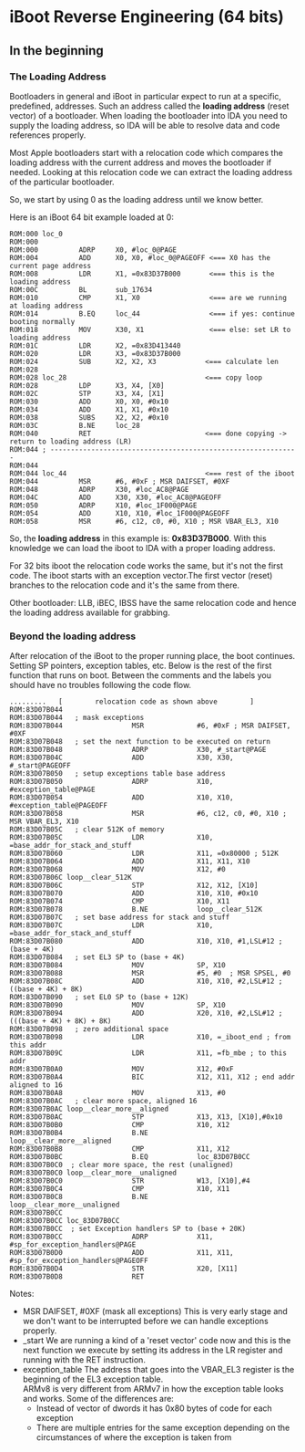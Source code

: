 # iBoot Reverse Engineering (64 bits)

## In the beginning

### The Loading Address

Bootloaders in general and iBoot in particular expect to run at a specific, predefined, addresses.
Such an address called the __loading address__ (reset vector) of a bootloader.
When loading the bootloader into IDA you need to supply the loading address, so IDA will be able to resolve data and code references properly.

Most Apple bootloaders start with a relocation code which compares the loading address with the current address and moves the bootloader if needed.
Looking at this relocation code we can extract the loading address of the particular bootloader.

So, we start by using 0 as the loading address until we know better.

Here is an iBoot 64 bit example loaded at 0:
~~~ data
ROM:000 loc_0                            
ROM:000                                 
ROM:000          ADRP     X0, #loc_0@PAGE
ROM:004          ADD      X0, X0, #loc_0@PAGEOFF <=== X0 has the current page address
ROM:008          LDR      X1, =0x83D37B000       <=== this is the loading address
ROM:00C          BL       sub_17634              
ROM:010          CMP      X1, X0                 <=== are we running at loading address
ROM:014          B.EQ     loc_44                 <=== if yes: continue booting normally
ROM:018          MOV      X30, X1                <=== else: set LR to loading address
ROM:01C          LDR      X2, =0x83D413440
ROM:020          LDR      X3, =0x83D37B000
ROM:024          SUB      X2, X2, X3            <=== calculate len
ROM:028
ROM:028 loc_28                                  <=== copy loop
ROM:028          LDP      X3, X4, [X0]
ROM:02C          STP      X3, X4, [X1]
ROM:030          ADD      X0, X0, #0x10
ROM:034          ADD      X1, X1, #0x10
ROM:038          SUBS     X2, X2, #0x10
ROM:03C          B.NE     loc_28
ROM:040          RET                            <=== done copying -> return to loading address (LR)
ROM:044 ; -------------------------------------------------------------
ROM:044
ROM:044 loc_44                                  <=== rest of the iboot
ROM:044          MSR      #6, #0xF ; MSR DAIFSET, #0XF  
ROM:048          ADRP     X30, #loc_AC8@PAGE
ROM:04C          ADD      X30, X30, #loc_AC8@PAGEOFF
ROM:050          ADRP     X10, #loc_1F000@PAGE
ROM:054          ADD      X10, X10, #loc_1F000@PAGEOFF
ROM:058          MSR      #6, c12, c0, #0, X10 ; MSR VBAR_EL3, X10
~~~

So, the __loading address__ in this example is: __0x83D37B000__.
With this knowledge we can load the iboot to IDA with a proper loading address.

For 32 bits iboot the relocation code works the same, but it's not the first code. 
The iboot starts with an exception vector.The first vector (reset) branches to the relocation code and it's the same from there.

Other bootloader: LLB, iBEC, IBSS have the same relocation code and hence the loading address available for grabbing.


### Beyond the loading address

After relocation of the iBoot to the proper running place, the boot continues.
Setting SP pointers, exception tables, etc.
Below is the rest of the first function that runs on boot.
Between the comments and the labels you should have no troubles following the code flow.


~~~ data
.........   [        relocation code as shown above        ]
ROM:83D07B044   
ROM:83D07B044   ; mask exceptions
ROM:83D07B044                 MSR             #6, #0xF ; MSR DAIFSET, #0XF
ROM:83D07B048   ; set the next function to be executed on return
ROM:83D07B048                 ADRP            X30, #_start@PAGE
ROM:83D07B04C                 ADD             X30, X30, #_start@PAGEOFF
ROM:83D07B050   ; setup exceptions table base address
ROM:83D07B050                 ADRP            X10, #exception_table@PAGE
ROM:83D07B054                 ADD             X10, X10, #exception_table@PAGEOFF
ROM:83D07B058                 MSR             #6, c12, c0, #0, X10 ; MSR VBAR_EL3, X10
ROM:83D07B05C   ; clear 512K of memory
ROM:83D07B05C                 LDR             X10, =base_addr_for_stack_and_stuff
ROM:83D07B060                 LDR             X11, =0x80000 ; 512K
ROM:83D07B064                 ADD             X11, X11, X10
ROM:83D07B068                 MOV             X12, #0
ROM:83D07B06C loop__clear_512K
ROM:83D07B06C                 STP             X12, X12, [X10]
ROM:83D07B070                 ADD             X10, X10, #0x10
ROM:83D07B074                 CMP             X10, X11
ROM:83D07B078                 B.NE            loop__clear_512K
ROM:83D07B07C   ; set base address for stack and stuff
ROM:83D07B07C                 LDR             X10, =base_addr_for_stack_and_stuff
ROM:83D07B080                 ADD             X10, X10, #1,LSL#12 ; (base + 4K)
ROM:83D07B084   ; set EL3 SP to (base + 4K)
ROM:83D07B084                 MOV             SP, X10
ROM:83D07B088                 MSR             #5, #0  ; MSR SPSEL, #0
ROM:83D07B08C                 ADD             X10, X10, #2,LSL#12 ; ((base + 4K) + 8K)
ROM:83D07B090   ; set EL0 SP to (base + 12K)
ROM:83D07B090                 MOV             SP, X10
ROM:83D07B094                 ADD             X20, X10, #2,LSL#12 ; (((base + 4K) + 8K) + 8K)
ROM:83D07B098   ; zero additional space
ROM:83D07B098                 LDR             X10, =_iboot_end ; from this addr
ROM:83D07B09C                 LDR             X11, =fb_mbe ; to this addr
ROM:83D07B0A0                 MOV             X12, #0xF
ROM:83D07B0A4                 BIC             X12, X11, X12 ; end addr aligned to 16
ROM:83D07B0A8                 MOV             X13, #0
ROM:83D07B0AC   ; clear more space, aligned 16
ROM:83D07B0AC loop__clear_more__aligned
ROM:83D07B0AC                 STP             X13, X13, [X10],#0x10
ROM:83D07B0B0                 CMP             X10, X12
ROM:83D07B0B4                 B.NE            loop__clear_more__aligned
ROM:83D07B0B8                 CMP             X11, X12
ROM:83D07B0BC                 B.EQ            loc_83D07B0CC
ROM:83D07B0C0  ; clear more space, the rest (unaligned)
ROM:83D07B0C0 loop__clear_more__unaligned
ROM:83D07B0C0                 STR             W13, [X10],#4
ROM:83D07B0C4                 CMP             X10, X11
ROM:83D07B0C8                 B.NE            loop__clear_more__unaligned
ROM:83D07B0CC
ROM:83D07B0CC loc_83D07B0CC
ROM:83D07B0CC  ; set Exception handlers SP to (base + 20K)
ROM:83D07B0CC                 ADRP            X11, #sp_for_exception_handlers@PAGE
ROM:83D07B0D0                 ADD             X11, X11, #sp_for_exception_handlers@PAGEOFF
ROM:83D07B0D4                 STR             X20, [X11]
ROM:83D07B0D8                 RET
~~~


Notes:
- MSR DAIFSET, #0XF (mask all exceptions)
  This is very early stage and we don't want to be interrupted before we can handle exceptions properly.
- _start
  We are running a kind of a 'reset vector' code now and this is the next
  function we execute by setting its address in the LR register and running with the RET instruction.
- exception_table
  The address that goes into the VBAR_EL3 register is the beginning of the EL3 exception table.  
  ARMv8 is very different from ARMv7 in how the exception table looks and works.
  Some of the differences are:
  - Instead of vector of dwords it has 0x80 bytes of code for each exception
  - There are multiple entries for the same exception depending on the circumstances of where the exception is taken from



